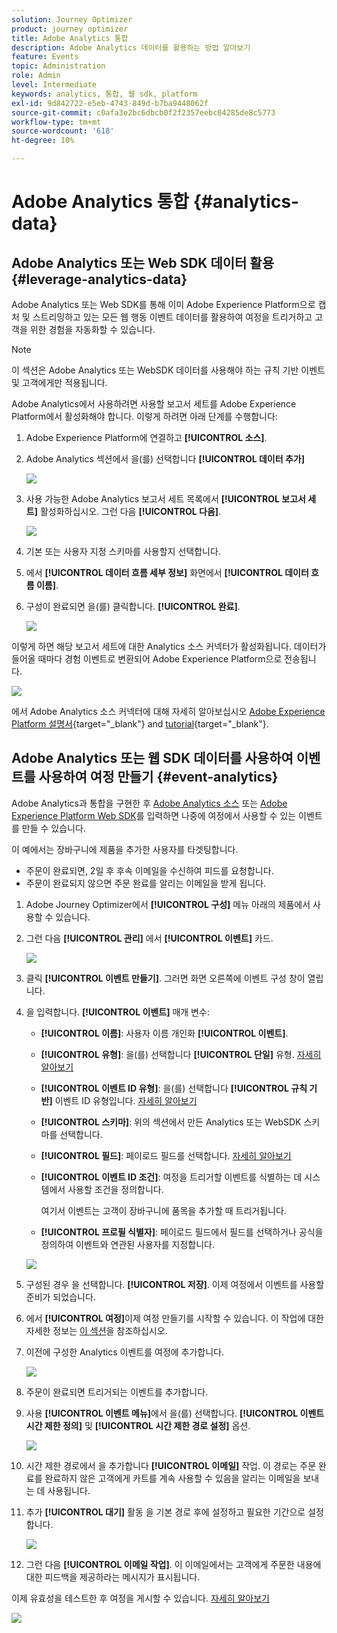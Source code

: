 ```yaml
---
solution: Journey Optimizer
product: journey optimizer
title: Adobe Analytics 통합
description: Adobe Analytics 데이터를 활용하는 방법 알아보기
feature: Events
topic: Administration
role: Admin
level: Intermediate
keywords: analytics, 통합, 웹 sdk, platform
exl-id: 9d842722-e5eb-4743-849d-b7ba9448062f
source-git-commit: c0afa3e2bc6dbcb0f2f2357eebc04285de8c5773
workflow-type: tm+mt
source-wordcount: '618'
ht-degree: 10%

---
```


# Adobe Analytics 통합 {#analytics-data}

## Adobe Analytics 또는 Web SDK 데이터 활용 {#leverage-analytics-data}

Adobe Analytics 또는 Web SDK를 통해 이미 Adobe Experience Platform으로 캡처 및 스트리밍하고 있는 모든 웹 행동 이벤트 데이터를 활용하여 여정을 트리거하고 고객을 위한 경험을 자동화할 수 있습니다.

>[!NOTE]
>
>이 섹션은 Adobe Analytics 또는 WebSDK 데이터를 사용해야 하는 규칙 기반 이벤트 및 고객에게만 적용됩니다.

Adobe Analytics에서 사용하려면 사용할 보고서 세트를 Adobe Experience Platform에서 활성화해야 합니다. 이렇게 하려면 아래 단계를 수행합니다:

1. Adobe Experience Platform에 연결하고 **[!UICONTROL 소스]**.

1. Adobe Analytics 섹션에서 을(를) 선택합니다 **[!UICONTROL 데이터 추가]**

   ![](assets/ajo-aa_1.png)

1. 사용 가능한 Adobe Analytics 보고서 세트 목록에서 **[!UICONTROL 보고서 세트]** 활성화하십시오. 그런 다음 **[!UICONTROL 다음]**.

   ![](assets/ajo-aa_2.png)

1. 기본 또는 사용자 지정 스키마를 사용할지 선택합니다.

1. 에서 **[!UICONTROL 데이터 흐름 세부 정보]** 화면에서 **[!UICONTROL 데이터 흐름 이름]**.

1. 구성이 완료되면 을(를) 클릭합니다. **[!UICONTROL 완료]**.

   ![](assets/ajo-aa_3.png)

이렇게 하면 해당 보고서 세트에 대한 Analytics 소스 커넥터가 활성화됩니다. 데이터가 들어올 때마다 경험 이벤트로 변환되어 Adobe Experience Platform으로 전송됩니다.

![](assets/ajo-aa_4.png)

에서 Adobe Analytics 소스 커넥터에 대해 자세히 알아보십시오  [Adobe Experience Platform 설명서](https://experienceleague.adobe.com/docs/experience-platform/sources/connectors/adobe-applications/analytics.html){target="_blank"} and [tutorial](https://experienceleague.adobe.com/docs/experience-platform/sources/ui-tutorials/create/adobe-applications/analytics.html?lang=ko-KR){target="_blank"}.

## Adobe Analytics 또는 웹 SDK 데이터를 사용하여 이벤트를 사용하여 여정 만들기 {#event-analytics}

Adobe Analytics과 통합을 구현한 후 [Adobe Analytics 소스](#leverage-analytics-data) 또는 [Adobe Experience Platform Web SDK](https://experienceleague.adobe.com/docs/experience-platform/edge/home.html)를 입력하면 나중에 여정에서 사용할 수 있는 이벤트를 만들 수 있습니다.

이 예에서는 장바구니에 제품을 추가한 사용자를 타겟팅합니다.

* 주문이 완료되면, 2일 후 후속 이메일을 수신하여 피드를 요청합니다.
* 주문이 완료되지 않으면 주문 완료를 알리는 이메일을 받게 됩니다.

1. Adobe Journey Optimizer에서 **[!UICONTROL 구성]** 메뉴 아래의 제품에서 사용할 수 있습니다.

1. 그런 다음 **[!UICONTROL 관리]** 에서 **[!UICONTROL 이벤트]** 카드.

   ![](assets/ajo-aa_5.png)

1. 클릭 **[!UICONTROL 이벤트 만들기]**. 그러면 화면 오른쪽에 이벤트 구성 창이 열립니다.

1. 을 입력합니다. **[!UICONTROL 이벤트]** 매개 변수:

   * **[!UICONTROL 이름]**: 사용자 이름 개인화 **[!UICONTROL 이벤트]**.
   * **[!UICONTROL 유형]**: 을(를) 선택합니다 **[!UICONTROL 단일]** 유형. [자세히 알아보기](../event/about-events.md)
   * **[!UICONTROL 이벤트 ID 유형]**: 을(를) 선택합니다 **[!UICONTROL 규칙 기반]** 이벤트 ID 유형입니다. [자세히 알아보기](../event/about-events.md#event-id-type)
   * **[!UICONTROL 스키마]**: 위의 섹션에서 만든 Analytics 또는 WebSDK 스키마를 선택합니다.
   * **[!UICONTROL 필드]**: 페이로드 필드를 선택합니다. [자세히 알아보기](../event/about-creating.md#define-the-payload-fields)
   * **[!UICONTROL 이벤트 ID 조건]**: 여정을 트리거할 이벤트를 식별하는 데 시스템에서 사용할 조건을 정의합니다.

      여기서 이벤트는 고객이 장바구니에 품목을 추가할 때 트리거됩니다.
   * **[!UICONTROL 프로필 식별자]**: 페이로드 필드에서 필드를 선택하거나 공식을 정의하여 이벤트와 연관된 사용자를 지정합니다.

   ![](assets/ajo-aa_6.png)

1. 구성된 경우 을 선택합니다. **[!UICONTROL 저장]**. 이제 여정에서 이벤트를 사용할 준비가 되었습니다.

1. 에서 **[!UICONTROL 여정]**&#x200B;이제 여정 만들기를 시작할 수 있습니다. 이 작업에 대한 자세한 정보는 [이 섹션](../building-journeys/journey-gs.md)을 참조하십시오.

1. 이전에 구성한 Analytics 이벤트를 여정에 추가합니다.

   ![](assets/ajo-aa_8.png)

1. 주문이 완료되면 트리거되는 이벤트를 추가합니다.

1. 사용 **[!UICONTROL 이벤트 메뉴]**&#x200B;에서 을(를) 선택합니다. **[!UICONTROL 이벤트 시간 제한 정의]** 및 **[!UICONTROL 시간 제한 경로 설정]** 옵션.

   ![](assets/ajo-aa_9.png)

1. 시간 제한 경로에서 을 추가합니다 **[!UICONTROL 이메일]** 작업. 이 경로는 주문 완료를 완료하지 않은 고객에게 카트를 계속 사용할 수 있음을 알리는 이메일을 보내는 데 사용됩니다.

1. 추가 **[!UICONTROL 대기]** 활동 을 기본 경로 후에 설정하고 필요한 기간으로 설정합니다.

   ![](assets/ajo-aa_10.png)

1. 그런 다음 **[!UICONTROL 이메일 작업]**. 이 이메일에서는 고객에게 주문한 내용에 대한 피드백을 제공하라는 메시지가 표시됩니다.

이제 유효성을 테스트한 후 여정을 게시할 수 있습니다. [자세히 알아보기](../building-journeys/publishing-the-journey.md)

![](assets/ajo-aa_7.png)
